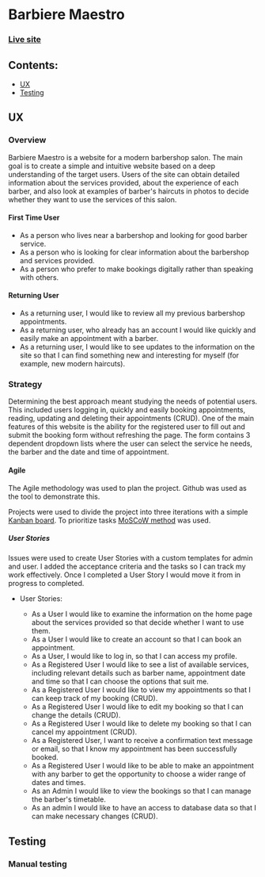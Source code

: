 # Barbiere Maestro

### [Live site](https://barbiere-e0b7941f6ea4.herokuapp.com/)

## Contents:

- <a href="#ux">UX</a>
- <a href="#testing">Testing</a>

## <div id="ux">UX</div>
### Overview
Barbiere Maestro is a website for a modern barbershop salon. The main goal is to create a simple and intuitive website based on a deep understanding of the target users. Users of the site can obtain detailed information about the services provided, about the experience of each barber, and also look at examples of barber's haircuts in photos to decide whether they want to use the services of this salon.

#### First Time User
- As a person who lives near a barbershop and looking for good barber service.
- As a person who is looking for clear information about the barbershop and services provided.
- As a person who prefer to make bookings digitally rather than speaking with others.

#### Returning User
- As a returning user, I would like to review all my previous barbershop appointments.
- As a returning user, who already has an account I would like quickly and easily make an appointment with a barber.
- As a returning user, I would like to see updates to the information on the site so that I can find something new and interesting for myself (for example, new modern haircuts).

### Strategy
Determining the best approach meant studying the needs of potential users. This included users logging in, quickly and easily booking appointments, reading, updating and deleting their appointments (CRUD). 
One of the main features of this website is the ability for the registered user to fill out and submit the booking form without refreshing the page. The form contains 3 dependent dropdown lists where the user can select the service he needs, the barber and the date and time of appointment.

#### Agile
The Agile methodology was used to plan the project. Github was used as the tool to demonstrate this. 

Projects were used to divide the project into three iterations with a simple [Kanban board](https://github.com/users/OlgaKuvs/projects/3/views/1).
To prioritize tasks [MoSCoW method](https://github.com/users/OlgaKuvs/projects/3/views/4) was used.

##### User Stories 
Issues were used to create User Stories with a custom templates for admin and user. I added the acceptance criteria and the tasks so I can track my work effectively. Once I completed a User Story I would move it from in progress to completed. 

- User Stories:
 
  - As a User I would like to examine the information on the home page about the services provided so that decide whether I want to use them. 
  - As a User I would like to create an account so that I can book an appointment.
  - As a User, I would like to log in, so that I can access my profile.
  - As a Registered User I would like to see a list of available services, including relevant details such as barber name, appointment date and time so that I can choose the options that suit me.
  - As a Registered User I would like to view my appointments so that I can keep track of my booking (CRUD).
  - As a Registered User I would like to edit my booking so that I can change the details (CRUD).
  - As a Registered User I would like to delete my booking so that I can cancel my appointment (CRUD).
  - As a Registered User, I want to receive a confirmation text message or email, so that I know my appointment has been successfully booked.
  - As a Registered User I would like to be able to make an appointment with any barber to get the opportunity to choose a wider range of dates and times.
  - As an Admin I would like to view the bookings so that I can manage the barber's timetable.
  - As an admin I would like to have an access to database data so that I can make necessary changes (CRUD).


## <div id="testing">Testing</div>

### Manual testing

